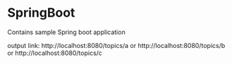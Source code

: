 # SpringBoot
Contains sample Spring boot application



output link:   http://localhost:8080/topics/a
                            or
               http://localhost:8080/topics/b
                             or
               http://localhost:8080/topics/c
